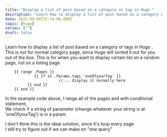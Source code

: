```yaml
---
title: "Display a list of post based on a category or tag in Hugo "
description: "Learn how to display a list of post based on a category or tags in Hugo . This is not for normal category page, since Hugo will sorted it out for you out of the box. This is for when you want to display certain list on a random page"
date: 2021-09-04T22:34:00.000Z
topic: [hugo]
series: [""]
draft: false
---
```

Learn how to display a list of post based on a category or tags in Hugo . This is not for normal category page, since Hugo will sorted it out for you out of the box. This is for when you want to display certain list on a random page, not on a listing page

```
    {{ range .Pages }}
             {{ if in .Params.tags 'oneOfyourTag' }}
                        //... display it normally here
          {{ end }}
    {{ end }}
```

In the example code above, I range all of the pages and with conditional statement,  
We check if a string of parameter (change whatever your string is at 'oneOfyourTag') is in a param

I don't think this is the ideal solution, since it's loop every page  
I still try to figure out if we can make on "one query"


